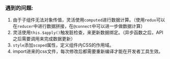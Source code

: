 ### 遇到的问题:

1. 由于子组件无法对象传值，灵活使用`computed`进行数据计算。（使用`redux`可以在`reducer`中进行数据拼接，在`@connect`中可以进一步做数据计算）
2. 灵活使用`this.$apply()`触发脏检查，来更新数据绑定。（异步函数之后，API之后需要调用来完成数据更新）
3. `style`添加`scoped`属性，定义组件内CSS的作用域。
4. import进来的css文件，每次修改后都需要重新编译才能在开发者工具生效。
